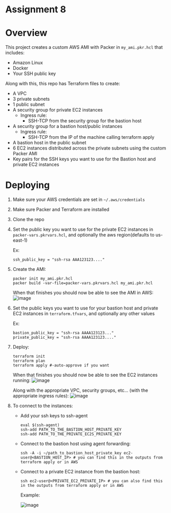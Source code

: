# Assignment 8
# Overview
This project creates a custom AWS AMI with Packer in ```my_ami.pkr.hcl``` that includes:
- Amazon Linux
- Docker
- Your SSH public key

Along with this, this repo has Terraform files to create:
- A VPC
- 3 private subnets
- 1 public subnet
- A security group for private EC2 instances
    - Ingress rule:
        - SSH-TCP from the security group for the bastion host
- A security group for a bastion host/public instances
    - Ingress rule:
        - SSH-TCP from the IP of the machine calling terraform apply
- A bastion host in the public subnet
- 6 EC2 instances distributed across the private subnets using the custom Packer AMI
- Key pairs for the SSH keys you want to use for the Bastion host and private EC2 instances

# Deploying
1. Make sure your AWS credentials are set in ```~/.aws/credentials```
2. Make sure Packer and Terraform are installed
3. Clone the repo
4. Set the public key you want to use for the private EC2 instances in ```packer-vars.pkrvars.hcl```, and optionally the aws region(defaults to us-east-1)

   Ex:
   ```
   ssh_public_key = "ssh-rsa AAA123123...."
   ```
6. Create the AMI:
   ```
   packer init my_ami.pkr.hcl
   packer build -var-file=packer-vars.pkrvars.hcl my_ami.pkr.hcl
   ```
   When that finishes you should now be able to see the AMI in AWS:
![image](https://github.com/user-attachments/assets/c916fb76-d067-4b84-8d23-2f78d45df069)
7. Set the public keys you want to use for your bastion host and private EC2 instances in ```terraform.tfvars```, and optionally any other values

   Ex:
   ```
   bastion_public_key = "ssh-rsa AAAA123123..."
   private_public_key = "ssh-rsa AAAA123123...."
   ```
8. Deploy:
   ```
   terraform init
   terraform plan
   terraform apply #-auto-approve if you want
   ```
   When that finishes you should now be able to see the EC2 instances running:
   ![image](https://github.com/user-attachments/assets/7309ac2b-52ff-4a49-8fec-b7e3de9363a1)

   
   Along with the appropriate VPC, security groups, etc... (with the appropriate ingress rules):
   ![image](https://github.com/user-attachments/assets/d8faaa83-e16a-49b4-90a1-8edebab90365)
9. To connect to the instances:
   - Add your ssh keys to ssh-agent
      ```
      eval $(ssh-agent)
      ssh-add PATH_TO_THE_BASTION_HOST_PRIVATE_KEY
      ssh-add PATH_TO_THE_PRIVATE_EC2S_PRIVATE_KEY
      ```
    - Connect to the bastion host using agent forwarding:
      ```
      ssh -A -i ~/path_to_bastion_host_private_key ec2-user@<BASTION_HOST_IP> # you can find this in the outputs from terraform apply or in AWS
      ```

   - Connect to a private EC2 instance from the bastion host:
     ```
     ssh ec2-user@<PRIVATE_EC2_PRIVATE_IP> # you can also find this in the outputs from terraform apply or in AWS
     ```

     Example:
     
     ![image](https://github.com/user-attachments/assets/b5f75c37-dcb4-4b32-a53d-07867c279a9b)



   
